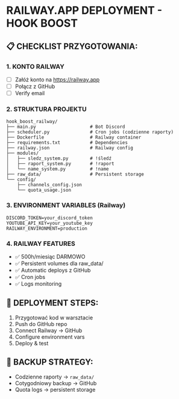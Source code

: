 # RAILWAY.APP DEPLOYMENT - HOOK BOOST

## 📋 CHECKLIST PRZYGOTOWANIA:

### 1. KONTO RAILWAY
- [ ] Załóż konto na https://railway.app
- [ ] Połącz z GitHub
- [ ] Verify email

### 2. STRUKTURA PROJEKTU
```
hook_boost_railway/
├── main.py                    # Bot Discord
├── scheduler.py               # Cron jobs (codzienne raporty)
├── Dockerfile                 # Railway container
├── requirements.txt           # Dependencies
├── railway.json               # Railway config
├── modules/
│   ├── sledz_system.py        # !śledź
│   ├── raport_system.py       # !raport
│   └── name_system.py         # !name
├── raw_data/                  # Persistent storage
└── config/
    ├── channels_config.json
    └── quota_usage.json
```

### 3. ENVIRONMENT VARIABLES (Railway)
```
DISCORD_TOKEN=your_discord_token
YOUTUBE_API_KEY=your_youtube_key
RAILWAY_ENVIRONMENT=production
```

### 4. RAILWAY FEATURES
- ✅ 500h/miesiąc DARMOWO
- ✅ Persistent volumes dla raw_data/
- ✅ Automatic deploys z GitHub
- ✅ Cron jobs
- ✅ Logs monitoring

## 🚀 DEPLOYMENT STEPS:
1. Przygotować kod w warsztacie
2. Push do GitHub repo
3. Connect Railway → GitHub
4. Configure environment vars
5. Deploy & test

## 💾 BACKUP STRATEGY:
- Codzienne raporty → `raw_data/`
- Cotygodniowy backup → GitHub
- Quota logs → persistent storage 